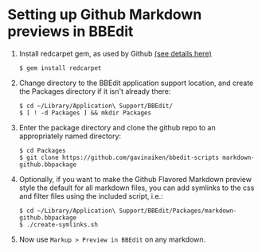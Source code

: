 Setting up Github Markdown previews in BBEdit
=============================================


1. Install redcarpet gem, as used by Github [(see details here)](https://github.com/github/markup/tree/master)

    ```shell
    $ gem install redcarpet
    ```

2. Change directory to the BBEdit application support location, and create the Packages
directory if it isn't already there:

    ```shell
    $ cd ~/Library/Application\ Support/BBEdit/
    $ [ ! -d Packages ] && mkdir Packages
    ```
    
3. Enter the package directory and clone the github repo to an appropriately named
directory:

    ```shell
    $ cd Packages
    $ git clone https://github.com/gavinaiken/bbedit-scripts markdown-github.bbpackage
    ```

4. Optionally, if you want to make the Github Flavored Markdown preview style the default
for all markdown files, you can add symlinks to the css and filter files using the
included script, i.e.:

    ```shell
    $ cd ~/Library/Application\ Support/BBEdit/Packages/markdown-github.bbpackage
    $ ./create-symlinks.sh
    ```

5. Now use ```Markup > Preview in BBEdit``` on any markdown.
